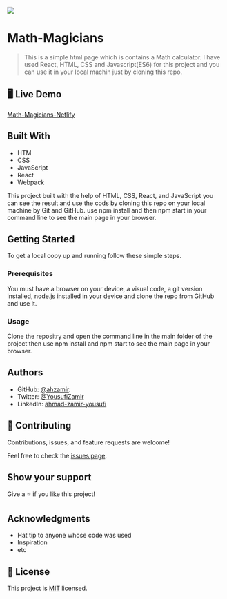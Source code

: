 ![](https://img.shields.io/badge/Microverse-blueviolet)

# Math-Magicians

> This is a simple html page which is contains a Math calculator. I have used React, HTML, CSS and Javascript(ES6) for this project and you can use it in your local machin just by cloning this repo.


## 🖥️ Live Demo

[Math-Magicians-Netlify](https://62ab3f1807095e1efe36b2cd--quiet-gumdrop-092633.netlify.app/)

## Built With

- HTM
- CSS
- JavaScript
- React
- Webpack

This project built with the help of HTML, CSS, React, and JavaScript you can see the result and use the cods by cloning this repo on your local machine by Git and GitHub. use npm install and then npm start in your command line to see the main page in your browser.

## Getting Started

To get a local copy up and running follow these simple steps.

### Prerequisites

You must have a browser on your device, a visual code, a git version installed, node.js installed in your device and clone the repo from GitHub and use it.

### Usage

Clone the repositry and open the command line in the main folder of the project then use npm install and npm start to see the main page in your browser.

## Authors

- GitHub: [@ahzamir](https://github.com/ahzamir).
- Twitter: [@YousufiZamir](https://twitter.com/YousufiZamir)
- LinkedIn: [ahmad-zamir-yousufi](https://www.linkedin.com/in/ahmad-zamir-yousufi-70603317b/)
## 🤝 Contributing

Contributions, issues, and feature requests are welcome!

Feel free to check the [issues page](../../issues/).

## Show your support

Give a ⭐️ if you like this project!

## Acknowledgments

- Hat tip to anyone whose code was used
- Inspiration
- etc

## 📝 License

This project is [MIT](./MIT.md) licensed.
